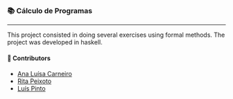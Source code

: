 ### :books: Cálculo de Programas
***

This project consisted in doing several exercises using formal methods. The project was developed in haskell.

#### :handshake: Contributors 
- [Ana Luísa Carneiro](https://github.com/Analucar)
- [Rita Peixoto](https://github.com/rita-peixoto)
- [Luís Pinto](https://github.com/L-Pinto)

